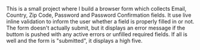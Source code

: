 This is a small project where I build a browser form which collects Email,
Country, Zip Code, Password and Password Confirmation fields. It use live
inline validation to inform the user whether a field is properly filled in
or not. The form doesn't actually submit, but it displays an error message
if the buttom is pushed with any active errors or unfilled required fields.
If all is well and the form is "submitted", it displays a high five.